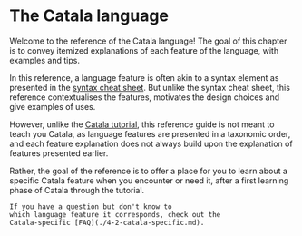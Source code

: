 # The Catala language

Welcome to the reference of the Catala language! The goal of this chapter is to
convey itemized explanations of each feature of the language, with examples and
tips.


In this reference, a language feature is often akin to a syntax element as
presented in the [syntax cheat
sheet](https://assets.catala-lang.org/syntax.pdf). But unlike the syntax cheat
sheet, this reference contextualises the features, motivates the design choices
and give examples of uses.

However, unlike the
[Catala tutorial](./2-0-tutorial.md), this reference guide is not meant to teach
you Catala, as language features are presented in a taxonomic order, and
each feature explanation does not always build upon the explanation of features
presented earlier.

Rather, the goal of the reference is to offer a place for you to learn about a
specific Catala feature when you encounter or need it, after a first learning
phase of Catala through the tutorial.

~~~admonish tip
If you have a question but don't know to
which language feature it corresponds, check out the
Catala-specific [FAQ](./4-2-catala-specific.md).
~~~
